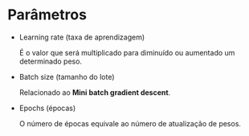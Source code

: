 # Parâmetros

- Learning rate (taxa de aprendizagem)

  É o valor que será multiplicado para diminuído ou aumentado um
  determinado peso.

- Batch size (tamanho do lote)

  Relacionado ao **Mini batch gradient descent**.

- Epochs (épocas)

  O número de épocas equivale ao número de atualização de pesos.
